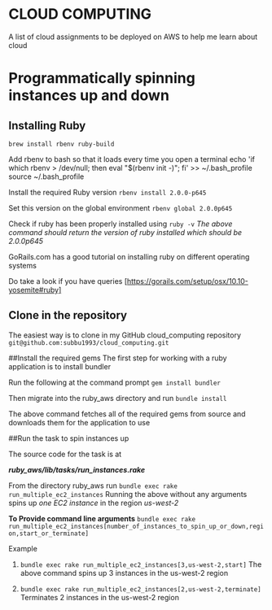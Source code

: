 # **CLOUD COMPUTING**
A list of cloud assignments to be deployed on AWS to help me learn about cloud

# Programmatically spinning instances up and down
## Installing Ruby
` brew install rbenv ruby-build `

Add rbenv to bash so that it loads every time you open a terminal
echo 'if which rbenv > /dev/null; then eval "$(rbenv init -)"; fi' >> ~/.bash_profile
source ~/.bash_profile

Install the required Ruby version
` rbenv install 2.0.0-p645 `

Set this version on the global environment
` rbenv global 2.0.0p645 `

Check if ruby has been properly installed using
` ruby -v `
*The above command should return the version of ruby installed which should be 2.0.0p645*

GoRails.com has a good tutorial on installing ruby on different operating systems

Do take a look if you have queries
  [https://gorails.com/setup/osx/10.10-yosemite#ruby]


## Clone in the repository
The easiest way is to clone in my GitHub cloud_computing repository
` git@github.com:subbu1993/cloud_computing.git `

##Install the required gems
The first step for working with a ruby application is to install bundler

Run the following at the command prompt
` gem install bundler `

Then migrate into the ruby_aws directory and run
` bundle install `

The above command fetches all of the required gems from source and downloads them for the application to use

##Run the task to spin instances up

The source code for the task is at

***ruby_aws/lib/tasks/run_instances.rake***

From the directory ruby_aws run
` bundle exec rake run_multiple_ec2_instances `
Running the above without any arguments spins up *one EC2 instance* in the region *us-west-2*

**To Provide command line arguments**
` bundle exec rake run_multiple_ec2_instances[number_of_instances_to_spin_up_or_down,region,start_or_terminate] `

Example

1. ` bundle exec rake run_multiple_ec2_instances[3,us-west-2,start] `
    The above command spins up 3 instances in the us-west-2 region

2. ` bundle exec rake run_multiple_ec2_instances[2,us-west-2,terminate] `
    Terminates 2 instances in the us-west-2 region
